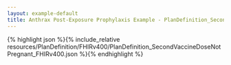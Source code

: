 ```yaml
---
layout: example-default
title: Anthrax Post-Exposure Prophylaxis Example - PlanDefinition_SecondVaccineDoseNotPregnant_FHIRv400.
---
```


{% highlight json %}{% include_relative resources/PlanDefinition/FHIRv400/PlanDefinition_SecondVaccineDoseNotPregnant_FHIRv400.json %}{% endhighlight %}


